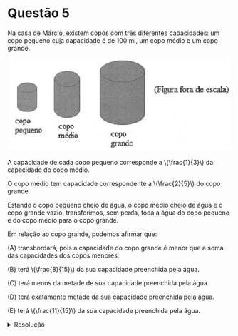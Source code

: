 # Questão 5

Na casa de Márcio, existem copos com três diferentes capacidades: um copo pequeno cuja capacidade é de 100 ml, um copo médio e um copo grande.

![image](./questao05_fig01.png)

A capacidade de cada copo pequeno corresponde a \\(\frac{1}{3}\\) da capacidade do copo médio.

O copo médio tem capacidade correspondente a \\(\frac{2}{5}\\) do copo grande.

Estando o copo pequeno cheio de água, o copo médio cheio de água e o copo grande vazio, transferimos, sem perda, toda a água do copo pequeno e do copo médio para o copo grande.

Em relação ao copo grande, podemos afirmar que:

(A) transbordará, pois a capacidade do copo grande é menor que a soma das capacidades dos copos menores.

(B) terá \\(\frac{8}{15}\\) da sua capacidade preenchida pela água.

(C) terá menos da metade de sua capacidade preenchida pela água.

(D) terá exatamente metade da sua capacidade preenchida pela água.

(E) terá \\(\frac{11}{15}\\) da sua capacidade preenchida pela água.

<details>
  <summary>Resolução</summary>
  
  ## Resolução
  Chamemos de P, M e G as capacidades dos copos pequeno, médio e grande, respectivamente. Já sabemos que P = 100 ml

  Foi dado que \\(P = \frac{M}{3}\\), ou seja, \\(M = 3P = 3 \times 100 = 300\\) ml.

  Também foi dado que \\(M = \frac{2G}{5}\\), ou seja, \\(G = \frac{5M}{2} = \frac{5 \times 300}{2} = 750 \\) ml.
  
  ![image](./resolucao05_fig01.png)

  Ao despejar o conteúdo dos copos pequeno (100 ml) e médio (300 ml) no copo grande, não iremos enchê-lo, pois a soma deles é de 400 ml de água. Isso corresponde à fração de \\( \frac{P+M}{G} = \frac{400}{750} = \frac{8}{15}\\) da capacidade total do copo grande.

  > Resposta: Alternativa (B)
</details>